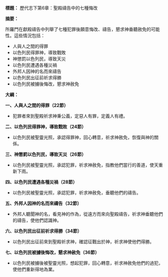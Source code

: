 **標題：** 歷代志下第6章：聖殿禱告中的七種悔改

**摘要：**

所羅門在獻殿禱告中列舉了七種犯罪後願意悔改、禱告，懇求神垂聽赦免的可能性。這些情況包括：

* 人與人之間的得罪
* 以色列民得罪神，導致戰敗
* 神懲罰以色列民，導致天災
* 以色列民遭遇各種災禍
* 外邦人因神的名而來禱告
* 以色列民出征前祈求得勝
* 以色列民被擄後悔改，懇求神赦免

**大綱：**

**一、人與人之間的得罪（22節）**
* 犯罪者來到聖殿祈求神秉公義，定惡人有罪，定義人有禮。

**二、以色列民得罪神，導致戰敗（24節）**
* 以色列民被聖靈光照，承認得罪神，回心轉意，祈求神赦免，恢復與神的關係。

**三、神懲罰以色列民，導致天災（26節）**
* 以色列民被聖靈光照，承認犯罪，祈求神赦免，指教他們當行的善道，使天重新下雨。

**四、以色列民遭遇各種災禍（28節）**
* 以色列民被聖靈光照，承認犯罪，祈求神赦免，垂聽他們的禱告。

**五、外邦人因神的名而來禱告（32節）**
* 外邦人聽聞神的名，看見神的作為，從遠方而來向聖殿禱告，祈求神垂聽他們的禱告，使他們認識神。

**六、以色列民出征前祈求得勝（34節）**
* 以色列民出征前來到聖殿祈求神，確認征戰出於神，祈求神使他們得勝。

**七、以色列民被擄後悔改，懇求神赦免（36節）**
* 以色列民被擄後被聖靈光照，想起犯罪，回心轉意，祈求神赦免他們的過犯，使他們重新得地為業。